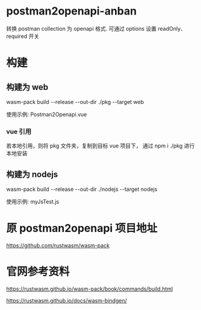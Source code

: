 # postman2openapi-anban

转换 postman collection 为 openapi 格式.
可通过 options 设置 readOnly、required 开关


# 构建

## 构建为 web
wasm-pack build --release --out-dir ./pkg --target web

使用示例: Postman2Openapi.vue

### vue 引用
若本地引用，则将 pkg 文件夹，复制到目标 vue 项目下，
通过 npm i ./pkg 进行本地安装

## 构建为 nodejs
wasm-pack build --release --out-dir ./nodejs --target nodejs

使用示例: myJsTest.js

# 原 postman2openapi 项目地址

https://github.com/rustwasm/wasm-pack

# 官网参考资料

https://rustwasm.github.io/wasm-pack/book/commands/build.html

https://rustwasm.github.io/docs/wasm-bindgen/

